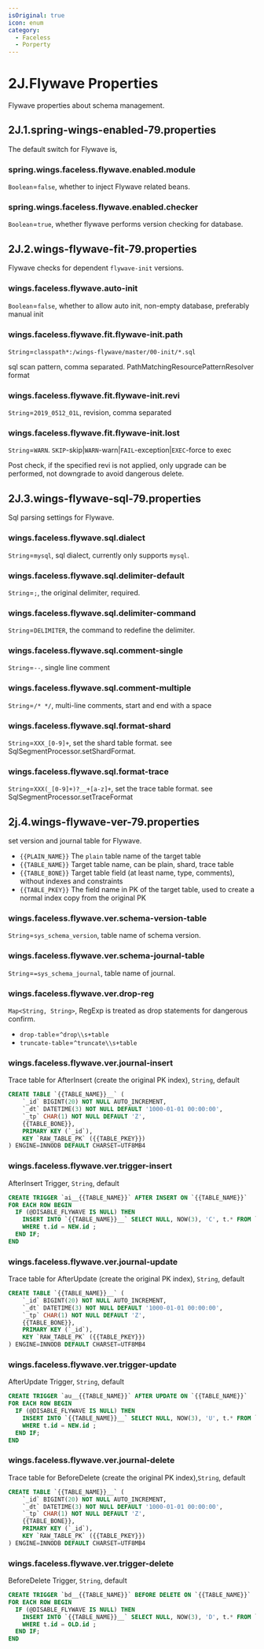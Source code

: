 ```yaml
---
isOriginal: true
icon: enum
category:
  - Faceless
  - Porperty
---
```


# 2J.Flywave Properties

Flywave properties about schema management.

## 2J.1.spring-wings-enabled-79.properties

The default switch for Flywave is,

### spring.wings.faceless.flywave.enabled.module

`Boolean`=`false`, whether to inject Flywave related beans.

### spring.wings.faceless.flywave.enabled.checker

`Boolean`=`true`, whether flywave performs version checking for database.

## 2J.2.wings-flywave-fit-79.properties

Flywave checks for dependent `flywave-init` versions.

### wings.faceless.flywave.auto-init

`Boolean`=`false`, whether to allow auto init, non-empty database, preferably manual init

### wings.faceless.flywave.fit.flywave-init.path

`String`=`classpath*:/wings-flywave/master/00-init/*.sql`

sql scan pattern, comma separated. PathMatchingResourcePatternResolver format

### wings.faceless.flywave.fit.flywave-init.revi

`String`=`2019_0512_01L`, revision, comma separated

### wings.faceless.flywave.fit.flywave-init.lost

`String`=`WARN`. `SKIP`-skip|`WARN`-warn|`FAIL`-exception|`EXEC`-force to exec

Post check, if the specified revi is not applied, only upgrade can be performed, not downgrade to avoid dangerous delete.

## 2J.3.wings-flywave-sql-79.properties

Sql parsing settings for Flywave.

### wings.faceless.flywave.sql.dialect

`String`=`mysql`, sql dialect, currently only supports `mysql`.

### wings.faceless.flywave.sql.delimiter-default

`String`=`;`, the original delimiter, required.

### wings.faceless.flywave.sql.delimiter-command

`String`=`DELIMITER`, the command to redefine the delimiter.

### wings.faceless.flywave.sql.comment-single

`String`=`--`, single line comment

### wings.faceless.flywave.sql.comment-multiple

`String`=`/* */`, multi-line comments, start and end with a space

### wings.faceless.flywave.sql.format-shard

`String`=`XXX_[0-9]+`, set the shard table format. see SqlSegmentProcessor.setShardFormat.

### wings.faceless.flywave.sql.format-trace

`String`=`XXX(_[0-9]+)?__+[a-z]+`, set the trace table format. see SqlSegmentProcessor.setTraceFormat

## 2j.4.wings-flywave-ver-79.properties

set version and journal table for Flywave.

* `{{PLAIN_NAME}}` The `plain` table name of the target table
* `{{TABLE_NAME}}` Target table name, can be plain, shard, trace table
* `{{TABLE_BONE}}` Target table field (at least name, type, comments), without indexes and constraints
* `{{TABLE_PKEY}}` The field name in PK of the target table, used to create a normal index copy from the original PK

### wings.faceless.flywave.ver.schema-version-table

`String`=`sys_schema_version`, table name of schema version.

### wings.faceless.flywave.ver.schema-journal-table

`String`=`=sys_schema_journal`, table name of journal.

### wings.faceless.flywave.ver.drop-reg

`Map<String, String>`, RegExp is treated as drop statements for dangerous confirm.

* `drop-table`=`^drop\\s+table`
* `truncate-table`=`^truncate\\s+table`

### wings.faceless.flywave.ver.journal-insert

Trace table for AfterInsert (create the original PK index), `String`, default

```sql
CREATE TABLE `{{TABLE_NAME}}__` (
    `_id` BIGINT(20) NOT NULL AUTO_INCREMENT,
    `_dt` DATETIME(3) NOT NULL DEFAULT '1000-01-01 00:00:00',
    `_tp` CHAR(1) NOT NULL DEFAULT 'Z',
    {{TABLE_BONE}},
    PRIMARY KEY (`_id`),
    KEY `RAW_TABLE_PK` ({{TABLE_PKEY}})
) ENGINE=INNODB DEFAULT CHARSET=UTF8MB4
```

### wings.faceless.flywave.ver.trigger-insert

AfterInsert Trigger, `String`, default

```sql
CREATE TRIGGER `ai__{{TABLE_NAME}}` AFTER INSERT ON `{{TABLE_NAME}}`
FOR EACH ROW BEGIN
  IF (@DISABLE_FLYWAVE IS NULL) THEN 
    INSERT INTO `{{TABLE_NAME}}__` SELECT NULL, NOW(3), 'C', t.* FROM `{{TABLE_NAME}}` t
    WHERE t.id = NEW.id ;
  END IF; 
END
```

### wings.faceless.flywave.ver.journal-update

Trace table for AfterUpdate (create the original PK index), `String`, default

```sql
CREATE TABLE `{{TABLE_NAME}}__` (
    `_id` BIGINT(20) NOT NULL AUTO_INCREMENT,
    `_dt` DATETIME(3) NOT NULL DEFAULT '1000-01-01 00:00:00',
    `_tp` CHAR(1) NOT NULL DEFAULT 'Z',
    {{TABLE_BONE}},
    PRIMARY KEY (`_id`),
    KEY `RAW_TABLE_PK` ({{TABLE_PKEY}})
) ENGINE=INNODB DEFAULT CHARSET=UTF8MB4
```

### wings.faceless.flywave.ver.trigger-update

AfterUpdate Trigger, `String`, default

```sql
CREATE TRIGGER `au__{{TABLE_NAME}}` AFTER UPDATE ON `{{TABLE_NAME}}`
FOR EACH ROW BEGIN
  IF (@DISABLE_FLYWAVE IS NULL) THEN 
    INSERT INTO `{{TABLE_NAME}}__` SELECT NULL, NOW(3), 'U', t.* FROM `{{TABLE_NAME}}` t
    WHERE t.id = NEW.id ;
  END IF; 
END
```

### wings.faceless.flywave.ver.journal-delete

Trace table for BeforeDelete (create the original PK index),`String`, default

```sql
CREATE TABLE `{{TABLE_NAME}}__` (
    `_id` BIGINT(20) NOT NULL AUTO_INCREMENT,
    `_dt` DATETIME(3) NOT NULL DEFAULT '1000-01-01 00:00:00',
    `_tp` CHAR(1) NOT NULL DEFAULT 'Z',
    {{TABLE_BONE}},
    PRIMARY KEY (`_id`),
    KEY `RAW_TABLE_PK` ({{TABLE_PKEY}})
) ENGINE=INNODB DEFAULT CHARSET=UTF8MB4
```

### wings.faceless.flywave.ver.trigger-delete

BeforeDelete Trigger, `String`, default

```sql
CREATE TRIGGER `bd__{{TABLE_NAME}}` BEFORE DELETE ON `{{TABLE_NAME}}`
FOR EACH ROW BEGIN
  IF (@DISABLE_FLYWAVE IS NULL) THEN 
    INSERT INTO `{{TABLE_NAME}}__` SELECT NULL, NOW(3), 'D', t.* FROM `{{TABLE_NAME}}` t
    WHERE t.id = OLD.id ;
  END IF; 
END
```
